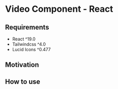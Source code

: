 # Video Component - React

## Requirements

- React ^19.0
- Tailwindcss ^4.0
- Lucid Icons ^0.477

## Motivation

## How to use

